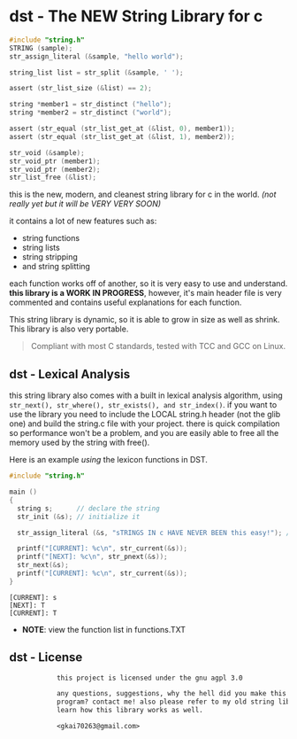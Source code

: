 <!--Copyright 2019-2023 Kai D. Gonzalez-->

# dst - The NEW String Library for c

```c
#include "string.h"
STRING (sample);
str_assign_literal (&sample, "hello world");

string_list list = str_split (&sample, ' ');

assert (str_list_size (&list) == 2);

string *member1 = str_distinct ("hello");
string *member2 = str_distinct ("world");

assert (str_equal (str_list_get_at (&list, 0), member1));
assert (str_equal (str_list_get_at (&list, 1), member2));

str_void (&sample);
str_void_ptr (member1);
str_void_ptr (member2);
str_list_free (&list);
```

this is the new, modern, and cleanest string library for c in the world. *(not
really yet but it will be VERY VERY SOON)*

it contains a lot of new
features such as:

* string functions
* string lists
* string stripping
* and string splitting

each function works off of another, so it is
very easy to use and understand. **this library is a WORK IN PROGRESS**,
however, it's main header file is very commented and contains useful
explanations for each function.

This string library is dynamic, so it is able to grow in size as
well as shrink. This library is also very portable.

> Compliant with most C standards, tested with TCC and GCC on Linux.

## dst - Lexical Analysis

this string library also comes with a built in lexical analysis
algorithm, using `str_next(), str_where(), str_exists(), and
str_index()`. if you want to use the library you need to include the LOCAL
string.h header (not the glib one) and build the string.c file with
your project. there is quick compilation so performance won't be a
problem, and you are easily able to free all the memory used by the
string with free().

Here is an example *using* the lexicon functions in DST.

```c
#include "string.h"

main ()
{
  string s;      // declare the string
  str_init (&s); // initialize it

  str_assign_literal (&s, "sTRINGS IN c HAVE NEVER BEEN this easy!"); // move a string into it

  printf("[CURRENT]: %c\n", str_current(&s));
  printf("[NEXT]: %c\n", str_pnext(&s));
  str_next(&s);
  printf("[CURRENT]: %c\n", str_current(&s));
}
```

```text
[CURRENT]: s
[NEXT]: T
[CURRENT]: T
```

* **NOTE**: view the function list in functions.TXT

## dst - License

```txt
            this project is licensed under the gnu agpl 3.0

            any questions, suggestions, why the hell did you make this terrible
            program? contact me! also please refer to my old string libraries to
            learn how this library works as well.

            <gkai70263@gmail.com>
```
